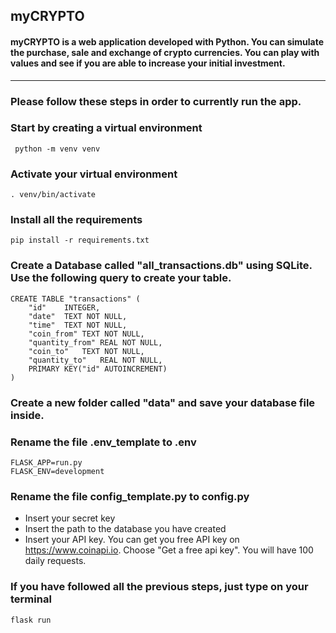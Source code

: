 ## myCRYPTO
#### myCRYPTO is a web application developed with Python. You can simulate the purchase, sale and exchange of crypto currencies. You can play with values and see if you are able to increase your initial investment.
---

### Please follow these steps in order to currently run the app.

### Start by creating a virtual environment
```
 python -m venv venv
```
### Activate your virtual environment
```
. venv/bin/activate
```
### Install all the requirements
```
pip install -r requirements.txt
```
### Create a Database called "all_transactions.db" using SQLite. Use the following query to create your table.
```
CREATE TABLE "transactions" (
	"id"	INTEGER,
	"date"	TEXT NOT NULL,
	"time"	TEXT NOT NULL,
	"coin_from"	TEXT NOT NULL,
	"quantity_from"	REAL NOT NULL,
	"coin_to"	TEXT NOT NULL,
	"quantity_to"	REAL NOT NULL,
	PRIMARY KEY("id" AUTOINCREMENT)
)
```
### Create a new folder called "data" and save your database file inside.
### Rename the file .env_template to .env
```
FLASK_APP=run.py
FLASK_ENV=development
```
### Rename the file config_template.py to config.py
* Insert your secret key
* Insert the path to the database you have created
* Insert your API key. You can get you free API key on https://www.coinapi.io. Choose "Get a free api key". You will have 100 daily requests.

### If you have followed all the previous steps, just type on your terminal
```
flask run
```

